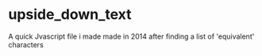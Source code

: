# upside_down_text

A quick Jvascript file i made made in 2014 after finding a list of 'equivalent' characters